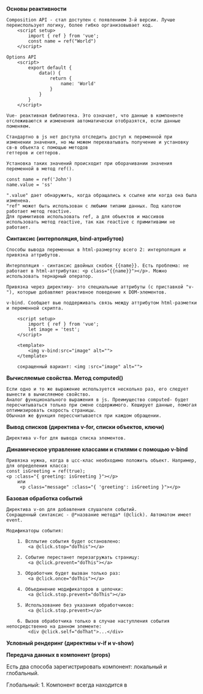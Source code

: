 **Основы реактивности**

    Composition API - стал доступен с появлением 3-й версии. Лучше переиспользует логику, более гибко организовывает код. 
        <script setup>
            import { ref } from 'vue';
            const name = ref("World")
        </script>

    Options API
        <script>
            export default {
                data() {
                    return {
                        name: 'World'
                    }
                }
            }
        </script>

    Vue- реактивная библиотека. Это означает, что данные в компоненте отслеживаются и изменения автоматически отобразятся, если данные поменяем.

    Стандартно в js нет доступа отследить доступ к переменной при изменении значения, но мы можем перехватывать получение и установку св-в объекта с помощью методов
    геттеров и сеттеров.

    Установка таких значений происходит при оборачивании значения переменной в метод ref().

    const name = ref('John')
    name.value = 'ss'

    ".value" дает обнаружить, когда обращались к ссылке или когда она была изменена.
    "ref" может быть использован с любыми типами данных. Под капотом работает метод reactive.
    Для примитивов использовать ref, а для объектов и массивов использовать метод reactive, так как reactive с примитивами не работает.


**Синтаксис (интерполяция, bind-атрибутов)**

    Способы вывода переменных в html-размертку всего 2: интерполяция и привязка аттрибутов.

    Интерполяция - синтаксис двойных скобок {{name}}. Есть проблема: не работает в html-аттрибутах: <p class="{{name}}"></p>. Можно использовать тернарный оператор.

    Привязка через директиву- это специальные аттрибуты (с приставкой "v-"), которые добавляют реактивное поведение к DOM-элементов.

    v-bind. Сообщает вью поддерживать связь между аттрибутом html-разметки и переменной скрипта.

        <script setup>
            import { ref } from 'vue';
            let image = 'test';
        </script>

        <template>
            <img v-bind:src="image" alt="">
        </template>

        сокращенный вариант: <img :src="image" alt="">


**Вычисляемые свойства. Метод computed()**

    Если одно и то же выражение используется несколько раз, его следует вынести в вычисляемое свойство.
    Аналог функционального выражения в js. Преимущество computed- будет пересчитываться только при смене содержимого. Кеширует данные, помогая оптимизировать скорость страницы.
    Обычная же функция перессчитывается при каждом обращении.


**Вывод списков (директива v-for, списки объектов, ключи)**

    Директива v-for для вывода списка элементов. 


**Динамическое управление классами и стилями с помощью v-bind**

    Привязка нужна, когда в цсс-клас необходимо положить объект. Например, для определения класса:
    const isGreeting = ref(true);
    <p :class="{ greeting: isGreeting }"></p>
        или
         <p class="message" :class="{ 'greeting': isGreeting }"></p>


**Базовая обработка событий**

    Директива v-on для добавления слушателя событий.
    Сокращенный синтаксис - @*название метода* (@click). Автоматом имеет event.

    Модификаторы события:

        1. Всплытие события будет остановлено:
            <a @click.stop="doThis"></a>

        2. Событие перестанет перезагружать страницу:
            <a @click.prevent="doThis"></a>

        3. Обработчик будет вызван только раз:
            <a @click.once="doThis"></a>

        4. Объединение модификаторов в цепочки:
            <a @click.stop.prevent="doThis"></a>

        5. Использование без указания обработчиков:
            <a @click.stop.prevent></a>

        6. Вызов обработчика только в случае наступления события непосредственно на данном элементе:
            <div @click.self="doThat">...</div>


**Условный рендеринг (директивы v-if и v-show)**



**Передача данных в компонент (props)**

Есть два способа зарегистрировать компонент: локальный и глобальный.

Глобальный:
    1. Компонент всегда находится в <template>
    2. Импортируем глобально в main.js:
        import BaseButton from './components/BaseButton.vue'
    3. Добавляем к app:
        .component('BaseButton', BaseButton)

    Недостатки этого способа: мешает сборщикам удалять неиспользуемые компоненты. Если один компонент не вызывали вдругом, то он все равно попадет в итоговый бандл.
    Так же глобальная регистрация делает зависимость между компонентами менее очевидными в крупных приложениях. Из-за этого становится сложнее определить,
    откуда берется дочерний компонент, используемый в родителе. Это плохо сказывается на поддерже проекта в долгосрочной перспективе.

Локальный:
    Импорт в том компоненте, в котором будем использовать. Компонент будет доступен только в том месте, где был импортирован.

    Для передачи данных в компонент нужно определить входные параметры. Понадобится макрос defineProps:

        //Btn.vue
            <template>
                <button>{{ text }}</button>
            </template>

            <script setup>
                defineProps(['text'])
            </script>

        //App.vue
            <Btn text="Текст" />

    При передаче чего-либо дугого, отличного от текста в компонент, необходимо использовать v-bind:
            <Btn text="Текст" :number="2" />
    Можно добавлять любые типы данных.
    Сам макрос является объектом.

    Хорошей практикой является указание типа данных пропса:
        <script setup>
            const props = defineProps({
                text: {
                    type: String,
                    default: 'Значение по умолчанию',
                    required: true
                },
                number: Number
            })
        </script>


**defineEmits()**

    Используется для указания события, которое хотим отслеживать в компоненте:
        const events = defineEmits(['submit'])
        function buttonClick() {
            events('submit')
        }

    defineEmits так же, как и defineProps должен находиться на самом верхнем уровне. Нельзя определять внутри функции.

    Для emit следует использовать kebab-case


**Provide / Inject**

    Для передачи параметров по всей цепочки. 


**Слоты**

    Для вставки html-разметки во внутрь тега:
        //Btn.vue
            <button>
                <slot></slot>
            </button>
        
        //App.vue
            <BaseBtn>txt</BaseBtn>

    Можно вызывать в родителе, но внутри дочернего элемента содержимое неизвестно. Можно указывать значение по умолчанию.
         <slot>значение по умолчанию</slot>

    Имеет аттрибут name. Вызывается с помощью v-slot. Сокращенно #slotName.
    Чтобы управлять отображением слота, нужно добавить условие: "v-if="$slots.slotName"
    

**Единый источник истины и подъем состояния**

    Это два ключевых принципа, которые нужно помнить при подъеме состояния.

    Единый источник истины (Single Source of Truth, SSOT) - это концепция, которая утверждает, что данные в приложении должны храниться в одном месте, и это место должно быть доступно для всех частей приложения, которые нуждаются в этих данных.

    Подъем состояния (Lifting Tyaye Up) - концепция, при которой мы переносим состояние, которое должно быть доступно нескольким компонентам, в их общего родителя. Это подволяет всем дочерним компонентам взаимодействовать с этим состоянием через пропсы и события, а родительский компонент выятупает в качестве единого источника истины.


**Элементы формы — <input>, <textarea>**
    v-model будет автоматически определять свойства и события, которые будут отслеживаться, в зависимости от элемента, на котором он используется. 
    У элемента radio или checkbox понадобится свойство checked и событие change.
    У select - свойство value и событие change. 
    v-model игнорирует начальное значение аттрибута value, checked, select на любых элементах формы.

    const comment = ref("")
    <textarea v-model="comment"></textarea>


    const userName = ref('')
    <input v-model="userName" />


**Элементы формы — checkbox и radio**
    const radio = ref([])
    <input type="radio" id="q" v-model="radio" value="aa" />

**Элементы формы — <select>**
    Если значение селекта не указывается по дефолту, то это может привести к багу на IOS - пользователь не сможет выбрать первый вариант, потому что IOS не генерирует событие changed. Решение: всегда добавлять первым значением пустой value.


**Vue Select**

    Слабая стилизация - проблема селекта.


**Модификаторы v-model для оптимизации ввода**

    v-model.trim - перенос строки не попадет в итоговое значение
    v-model.lazy - данные пользователя попадают во вью только когда он уберет фокус с данного компонента
    v-model.number - автоматически старается преобраовать введенные данные в число


**Обработка отправки формы. Событие submit**

    Обработка происходит через обычную связку v-on (@submit)
    удобно создаватьобъект для отправки даннных целиком:

    const formData = reactive({
        userName: '',
        userLastName:''
    })

    <input type="text" v-model="formData.UserName"/>


**Template Refs**

    Vue старается абстрагироваться от прямых операций с DOM-деревом, все же это необходимо, например, когда форма состоит из нескольких шагов
    и, после того, как пользователь перешел на следующиий шаг, мы хотим установить фокус на первое поле ввода. И тогда неплохо иметь ссылку на это поле.
    
    Макрос defineExpose({}) - для явного объявления свойств в родителе из дочернего компонента

**Watchers (сравнение с computed)**
    Функция Watch- наблюдатель, помогает отслеживать изменения в переменной и выполнять действия, когда ее значение меняется.
    В кач-ве первого аргумента передаем переменную, которую хотим отслеживать, второй аргумент - метод обработчик, у которого первый аргумент - новое значение, вторым аргументом -старое значение.
    Первым аргументом могут быть различные типы реактивных источников (как ref, так и computed, объекты, функции и даже массивы). 
    Нужно помнить, что при вызове watch на объекте, обратный вызов будет возникать при любом изменении свойства объекта, насколько глубоко он бы ни лежал.
    В этом случае нельзя обратиться к конкретному свойству объекта, если передается не реактивный элемент.
    В качестве решения проблемы необходимо передать функцию, которая будет возвращать данное значение.

    Разница watch от computed заключается в том, что computed всегда возвращает какое-то значение, оно высчитывается на основе других реактивных данных, автоматически обновляется при изменении данных и вычисления происходят только по мере необходимости. Watch используем, когда нужно реагировать на изменение данных, выполняя какие-либо побочные эффекты. Полезно для ассинхронных операций, работы с сервером или любой другой логики, не связанной с вычисляемыми значениями.


**Как писать код, который поймёт команда**
    1. Хороший код должен быть понятен не только автору, но и команде.
    2. Не писать код только под себя.
    3. Читаемость кода
    4. Простота и предсказуемость кода
    5. Код читается чаще, чем пишется.

    Следовать основным принципам:
    KISS - Keep It Simple: простые решения лучше сложных
    YAGNI - You Arent gonna need it: важно понимание для чего необходим тот или иной функционал
    DRY - Dont Repeat Youself: не повторяйся. Дцблирование снижает производительность кода. Снижается его читабельность. Мы должны думать об уменьшении дубликатов.

    Имя переменной должно быть осмысленным, объяснять, зачем она нужна. Переменые должны быть связаны с бизнес-логикой.
    Каждая функция или компонент делает оно дело. Мелкие, независимые компоненты легче тестировать, переиспользовать и читать. Разделение на мелкие компоненты- не всегда хорошо - ререндеры сильно снижают производительность.
    Код строк должен быть самодокументированным. Данные должны храниться в переменных.
    Комментарий поясняет "почему", а не "что"


**Валидация полей**